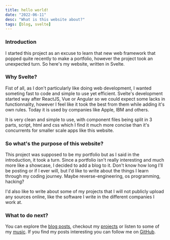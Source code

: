 ```yaml
---
title: hello world!
date: "2022-06-11"
desc: "What is this website about?"
tags: [blog, svelte]
---
```


### Introduction

I started this project as an excuse to learn that new web framework that popped quite recently to make a portfolio, however the project took an unexpected turn. So here's my website, written in Svelte.

### Why Svelte?

Fist of all, as I don't particularly like doing web development, I wanted someting fast to code and simple to use yet efficient. Svelte's development started way after ReactJS, Vue or Angular so we could expect some lacks in functionnality, however I feel like it took the best from them while adding it's own rules. Today it is used by companies like Apple, IBM and others.

It is very clean and simple to use, with component files being split in 3 parts, script, html and css which I find it much more concise than it's concurrents for smaller scale apps like this website.

### So what's the purpose of this website?

This project was supposed to be my portfolio but as I said in the introduction, it took a turn. Since a portfolio isn't really interesting and much more like a showcase, I decided to add a blog to it. Don't know how long I'll be posting or if I ever will, but I'd like to write about the things I learn through my coding journey. Maybe reverse-engineering, os programming, hacking?

I'd also like to write about some of my projects that I will not publicly upload any sources online, like the software I write in the different companies I work at.

### What to do next?

You can explore the [blog posts](/blog), checkout my [projects](/projects) or listen to some of my [music](https://soundcloud.com/hyperwavmusic). If you find my posts interesting you can follow me on [GitHub](https://github.com/mystere1337).